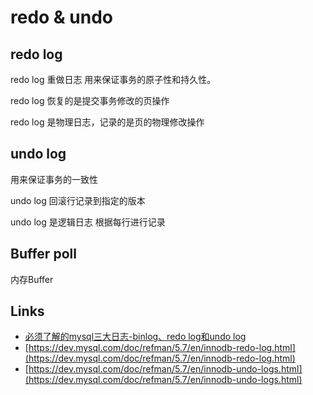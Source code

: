 # redo & undo

## redo log

redo log 重做日志 用来保证事务的原子性和持久性。

redo log 恢复的是提交事务修改的页操作

redo log 是物理日志，记录的是页的物理修改操作

## undo log

用来保证事务的一致性

undo log 回滚行记录到指定的版本

undo log 是逻辑日志 根据每行进行记录

## Buffer poll

内存Buffer

## Links

- [必须了解的mysql三大日志-binlog、redo log和undo log](https://segmentfault.com/a/1190000023827696)
- [https://dev.mysql.com/doc/refman/5.7/en/innodb-redo-log.html](https://dev.mysql.com/doc/refman/5.7/en/innodb-redo-log.html)
- [https://dev.mysql.com/doc/refman/5.7/en/innodb-undo-logs.html](https://dev.mysql.com/doc/refman/5.7/en/innodb-undo-logs.html)
